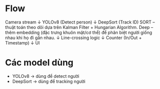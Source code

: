 # Flow
Camera stream
     ↓
YOLOv8 (Detect person)
     ↓
DeepSort (Track ID)
SORT – thuật toán theo dõi dựa trên Kalman Filter + Hungarian Algorithm.
Deep – thêm embedding (đặc trưng khuôn mặt/cơ thể) để phân biệt người giống nhau khi họ đi gần nhau.
     ↓
Line-crossing logic
     ↓
Counter (In/Out + Timestamp)
     ↓
UI

# Các model dùng
- YOLOv8 -> dùng để detect người
- DeepSort -> dùng để tracking người
